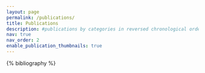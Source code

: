 ```yaml
---
layout: page
permalink: /publications/
title: Publications
description: #publications by categories in reversed chronological order. generated by jekyll-scholar.
nav: true
nav_order: 2
enable_publication_thumbnails: true
---
```


<!-- _pages/publications.md -->
<div class="publications">

{% bibliography %}

</div>
